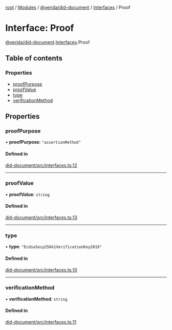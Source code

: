 [root](../README.md) / [Modules](../modules.md) / [@verida/did-document](../modules/verida_did_document.md) / [Interfaces](../modules/verida_did_document.Interfaces.md) / Proof

# Interface: Proof

[@verida/did-document](../modules/verida_did_document.md).[Interfaces](../modules/verida_did_document.Interfaces.md).Proof

## Table of contents

### Properties

- [proofPurpose](verida_did_document.Interfaces.Proof.md#proofpurpose)
- [proofValue](verida_did_document.Interfaces.Proof.md#proofvalue)
- [type](verida_did_document.Interfaces.Proof.md#type)
- [verificationMethod](verida_did_document.Interfaces.Proof.md#verificationmethod)

## Properties

### proofPurpose

• **proofPurpose**: ``"assertionMethod"``

#### Defined in

[did-document/src/interfaces.ts:12](https://github.com/verida/verida-js/blob/039856c/packages/did-document/src/interfaces.ts#L12)

___

### proofValue

• **proofValue**: `string`

#### Defined in

[did-document/src/interfaces.ts:13](https://github.com/verida/verida-js/blob/039856c/packages/did-document/src/interfaces.ts#L13)

___

### type

• **type**: ``"EcdsaSecp256k1VerificationKey2019"``

#### Defined in

[did-document/src/interfaces.ts:10](https://github.com/verida/verida-js/blob/039856c/packages/did-document/src/interfaces.ts#L10)

___

### verificationMethod

• **verificationMethod**: `string`

#### Defined in

[did-document/src/interfaces.ts:11](https://github.com/verida/verida-js/blob/039856c/packages/did-document/src/interfaces.ts#L11)
